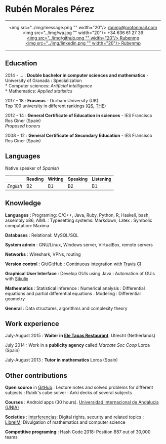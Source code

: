 Rubén Morales Pérez
===================


-----------------

<div style="text-align: center">

<img src="../img/message.png "" width="20"/> rbnmp@protonmail.com \
<img src="../img/wa.jpg "" width="20"/> +34 636 61 27 39 \
[<img src="../img/github.png "" width="20"/> Rubenmp](https://github.com/Rubenmp) \
[<img src="../img/linkedin.png "" width="20"/> Rubenmp](www.linkedin.com/in/rubén-morales-pérez)

</div>

-----------------



Education
---------

2014 - ...
:   **Double bachelor in computer sciences and mathematics** - University of Granada
:    Specialization\
       * Computer sciences: *Artificial intelligence*\
       * Mathematics: *Applied statistics*

2017 - 18
:   **Erasmus** - Durham University (UK)\
    Top 100 university in different rankings ([QS](https://www.topuniversities.com/university-rankings/world-university-rankings/2018), [THE](https://www.timeshighereducation.com/world-university-rankings/2018/world-ranking#!/page/0/length/25/name/Durham/sort_by/rank/sort_order/asc/cols/stats))

2012 - 14
:   **General Certificate of Education in sciences** - IES Francisco Ros Giner (Spain)\
    *Proposed honors*

2008 - 12
:   **General Certificate of Secondary Education** - IES Francisco Ros Giner (Spain)


Languages
---------

Native speaker of *Spanish*

|         	| Reading 	| Writing 	  | Speaking    	| Listening   	|
|---------	|---------	|-----------	|--------------	|-------------	|
| *English* | B2      	| B1        	| B2           	| B1          	|


Knowledge
----------
**Languages**
:   Programing: C/C++, Java, Ruby, Python, R, Haskell, bash, assembly x86, AIML
:   Typesetting systems: Markdown, Latex
:   Symbolic computation: Maxima

**Databases**
:   Relational: MySQL/SQL

**System admin**
:   GNU/Linux, Windows server, VirtualBox, remote servers

**Networks**
:   Wireshark, VPNs, routing

**Version control**
:   Git/GitHub
:   Continuous integration with [Travis CI](https://travis-ci.com/)

**Graphical User Interface**
:   Develop GUIs using Java
:   Automation of GUIs with [Sikulix](https://github.com/Rubenmp/Charla-SikuliX)

**Mathematics**
:   Statistical inference
:   Numerical analysis
:   Differential equations and partial differential equations
:   Modeling
:   Differential geometry

**General**
:   Data structures, algorithms and complexity theory


Work experience
---------------

July-August 2015
:   **Waiter in [Ele Tapas Restaurant](http://www.eletapas.nl/)**. Utrecht (Netherlands)

July 2014
:   Work in a **publicity agency** called *Marcate Soc Coop* Lorca (Spain)

July-August 2013
:   **Tutor in mathematics** Lorca (Spain)




Other contributions
-------------------

**Open source** in [GitHub](https://github.com/Rubenmp)
:   Lecture notes and solved problems for different subjects
:   Rubik's cube solver
:   Anki decks of several subjects

**Courses**
:   Android apps (30 hours). [Universidad Internacional de Andalucía (UNIA)](https://www.unia.es/servicio-de-comunicacion-e-informacion/prensa-uniatv/category/cursos-de-verano-unia/4)

**Societies**
:   [Interferencias](https://interferencias.tech/): Digital rights, security and related topics
:   [LibreIM](https://libreim.github.io/): Divulgation of mathematics and computer science

**Competitive programing**
:   Hash Code 2018: Position 887 out of 30,000 teams
